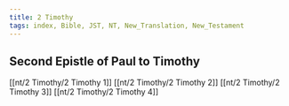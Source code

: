 ```yaml
---
title: 2 Timothy
tags: index, Bible, JST, NT, New_Translation, New_Testament
---
```


## Second Epistle of Paul to Timothy

[[nt/2 Timothy/2 Timothy 1]]
[[nt/2 Timothy/2 Timothy 2]]
[[nt/2 Timothy/2 Timothy 3]]
[[nt/2 Timothy/2 Timothy 4]]
